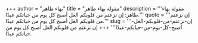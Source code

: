 +++
author = "بهاء طاهر"
title = "مقولة بهاء طاهر"
description = '''مقولة بهاء طاهر: إن نزعتم من قلوبكم الغل أصبح كل يوم من حياتكم عيدًا.'''
quote = '''إن نزعتم من قلوبكم الغل أصبح كل يوم من حياتكم عيدًا.'''
slug = '''إن-نزعتم-من-قلوبكم-الغل-أصبح-كل-يوم-من-حياتكم-عيدًا'''
+++
إن نزعتم من قلوبكم الغل أصبح كل يوم من حياتكم عيدًا.
